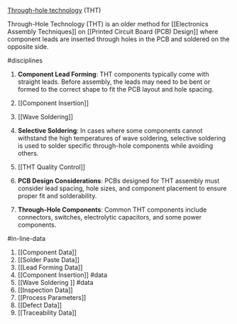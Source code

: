 [Through-hole technology](https://en.wikipedia.org/wiki/Through-hole_technology) (THT)

Through-Hole Technology (THT) is an older method for [[Electronics Assembly Techniques]] on [[Printed Circuit Board (PCB) Design]] where component leads are inserted through holes in the PCB and soldered on the opposite side. 

#disciplines 
1. **Component Lead Forming**: THT components typically come with straight leads. Before assembly, the leads may need to be bent or formed to the correct shape to fit the PCB layout and hole spacing.

2. [[Component Insertion]]

3. [[Wave Soldering]]

4. **Selective Soldering**: In cases where some components cannot withstand the high temperatures of wave soldering, selective soldering is used to solder specific through-hole components while avoiding others.

5. [[THT Quality Control]]

7. **PCB Design Considerations**: PCBs designed for THT assembly must consider lead spacing, hole sizes, and component placement to ensure proper fit and solderability.

8. **Through-Hole Components**: Common THT components include connectors, switches, electrolytic capacitors, and some power components.


#in-line-data 
1. [[Component Data]]
2. [[Solder Paste Data]]
3. [[Lead Forming Data]]
4. [[Component Insertion]] #data
5. [[Wave Soldering ]] #data
6. [[Inspection Data]]
7. [[Process Parameters]]
8. [[Defect Data]] 
10. [[Traceability Data]]
